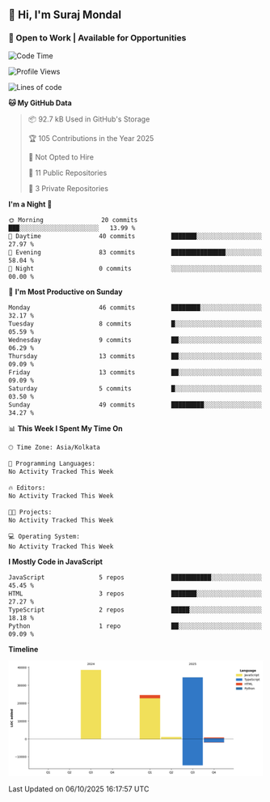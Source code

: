 ## 👋 Hi, I'm Suraj Mondal
### 🚀 Open to Work | Available for Opportunities

<!--START_SECTION:waka-->
![Code Time](http://img.shields.io/badge/Code%20Time-0%20secs-blue)

![Profile Views](http://img.shields.io/badge/Profile%20Views-0-blue)

![Lines of code](https://img.shields.io/badge/From%20Hello%20World%20I%27ve%20Written-99.2%20thousand%20lines%20of%20code-blue)

**🐱 My GitHub Data** 

> 📦 92.7 kB Used in GitHub's Storage 
 > 
> 🏆 105 Contributions in the Year 2025
 > 
> 🚫 Not Opted to Hire
 > 
> 📜 11 Public Repositories 
 > 
> 🔑 3 Private Repositories 
 > 
**I'm a Night 🦉** 

```text
🌞 Morning                20 commits          ███░░░░░░░░░░░░░░░░░░░░░░   13.99 % 
🌆 Daytime                40 commits          ███████░░░░░░░░░░░░░░░░░░   27.97 % 
🌃 Evening                83 commits          ███████████████░░░░░░░░░░   58.04 % 
🌙 Night                  0 commits           ░░░░░░░░░░░░░░░░░░░░░░░░░   00.00 % 
```
📅 **I'm Most Productive on Sunday** 

```text
Monday                   46 commits          ████████░░░░░░░░░░░░░░░░░   32.17 % 
Tuesday                  8 commits           █░░░░░░░░░░░░░░░░░░░░░░░░   05.59 % 
Wednesday                9 commits           ██░░░░░░░░░░░░░░░░░░░░░░░   06.29 % 
Thursday                 13 commits          ██░░░░░░░░░░░░░░░░░░░░░░░   09.09 % 
Friday                   13 commits          ██░░░░░░░░░░░░░░░░░░░░░░░   09.09 % 
Saturday                 5 commits           █░░░░░░░░░░░░░░░░░░░░░░░░   03.50 % 
Sunday                   49 commits          █████████░░░░░░░░░░░░░░░░   34.27 % 
```


📊 **This Week I Spent My Time On** 

```text
🕑︎ Time Zone: Asia/Kolkata

💬 Programming Languages: 
No Activity Tracked This Week

🔥 Editors: 
No Activity Tracked This Week

🐱‍💻 Projects: 
No Activity Tracked This Week

💻 Operating System: 
No Activity Tracked This Week
```

**I Mostly Code in JavaScript** 

```text
JavaScript               5 repos             ███████████░░░░░░░░░░░░░░   45.45 % 
HTML                     3 repos             ███████░░░░░░░░░░░░░░░░░░   27.27 % 
TypeScript               2 repos             █████░░░░░░░░░░░░░░░░░░░░   18.18 % 
Python                   1 repo              ██░░░░░░░░░░░░░░░░░░░░░░░   09.09 % 
```



**Timeline**

![Lines of Code chart](https://raw.githubusercontent.com/Clay990/Clay990/main/assets/bar_graph.png)


 Last Updated on 06/10/2025 16:17:57 UTC
<!--END_SECTION:waka-->
